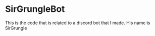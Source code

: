 # SirGrungleBot
This is the code that is related to a discord bot that I made. His name is SirGrungle
